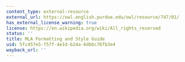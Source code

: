 ```yaml
---
content_type: external-resource
external_url: https://owl.english.purdue.edu/owl/resource/747/01/
has_external_license_warning: true
license: https://en.wikipedia.org/wiki/All_rights_reserved
status: ''
title: MLA Formatting and Style Guide
uid: 5fc457e5-f57f-4e1d-b24a-6db6c76fb3e4
wayback_url: ''
---
```

